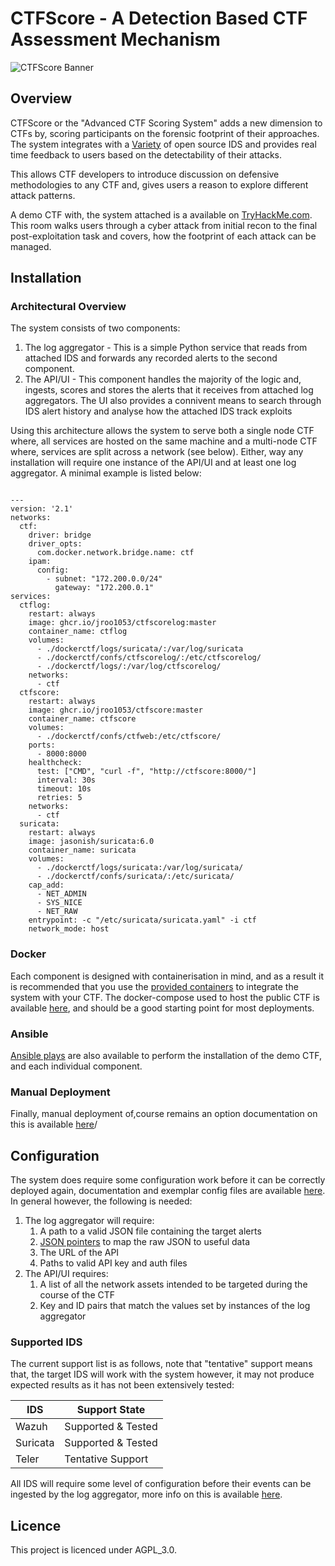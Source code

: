 # CTFScore - A Detection Based CTF Assessment Mechanism

![CTFScore Banner](https://ctfresources.s3.eu-west-2.amazonaws.com/bannerhq.png)

## Overview

CTFScore or the "Advanced CTF Scoring System" adds a new dimension to CTFs by, scoring participants on the forensic footprint of their approaches. The system integrates with a [Variety](#supported-ids) of open source IDS and provides real time feedback to users based on the detectability of their attacks.

This allows CTF developers to introduce discussion on defensive methodologies to any CTF and, gives users a reason to explore different attack patterns.

A demo CTF with, the system attached is a available on [TryHackMe.com](https://tryhackme.com/jr/idsevasion). This room walks users through a cyber attack from initial recon to the final post-exploitation task and covers, how the footprint of each attack can be managed.

## Installation

### Architectural Overview

The system consists of two components:

1. The log aggregator - This is a simple Python service that reads from attached IDS and forwards any recorded alerts to the second component.
2. The API/UI - This component handles the majority of the logic and, ingests, scores and stores the alerts that it receives from attached log aggregators. The UI also provides a connivent means to search through IDS alert history and analyse how the attached IDS track exploits

Using this architecture allows the system to serve both a single node CTF where, all services are hosted on the same machine and a multi-node CTF where, services are split across a network (see below). Either, way any installation will require one instance of the API/UI and at least one log aggregator. A minimal example is listed below:

```compose

---
version: '2.1'
networks:
  ctf:
    driver: bridge
    driver_opts:
      com.docker.network.bridge.name: ctf
    ipam:
      config:
        - subnet: "172.200.0.0/24"
          gateway: "172.200.0.1"
services:
  ctflog:
    restart: always
    image: ghcr.io/jroo1053/ctfscorelog:master
    container_name: ctflog
    volumes:
      - ./dockerctf/logs/suricata/:/var/log/suricata
      - ./dockerctf/confs/ctfscorelog/:/etc/ctfscorelog/
      - ./dockerctf/logs/:/var/log/ctfscorelog/
    networks:
      - ctf
  ctfscore:
    restart: always
    image: ghcr.io/jroo1053/ctfscore:master
    container_name: ctfscore
    volumes:
      - ./dockerctf/confs/ctfweb:/etc/ctfscore/
    ports:
      - 8000:8000
    healthcheck:
      test: ["CMD", "curl -f", "http://ctfscore:8000/"]
      interval: 30s
      timeout: 10s
      retries: 5
    networks:
      - ctf
  suricata:
    restart: always
    image: jasonish/suricata:6.0
    container_name: suricata
    volumes:
      - ./dockerctf/logs/suricata:/var/log/suricata/
      - ./dockerctf/confs/suricata/:/etc/suricata/
    cap_add:
      - NET_ADMIN
      - SYS_NICE
      - NET_RAW
    entrypoint: -c "/etc/suricata/suricata.yaml" -i ctf
    network_mode: host

```

### Docker

Each component is designed with containerisation in mind, and as a result it is recommended that you use the [provided containers]() to integrate the system with your CTF. The docker-compose used to host the public CTF is available [here](https://github.com/Jroo1053?tab=packages&repo_name=CTFScore), and should be a good starting point for most deployments.

### Ansible

[Ansible plays]() are also available to perform the installation of the demo CTF, and each individual component.

### Manual Deployment

Finally, manual deployment of,course remains an option documentation on this is available [here](https://github.com/Jroo1053/CTFScore/tree/master/Docs#log-aggregator-installation)/

## Configuration

The system does require some configuration work before it can be correctly deployed again, documentation and exemplar config files are available [here](https://github.com/Jroo1053/CTFScore/tree/master/Docs#log-aggregator-installation). In general however, the following is needed:

1. The log aggregator will require:
    1. A path to a valid JSON file containing the target alerts
    2. [JSON pointers](https://github.com/Jroo1053/CTFScore/blob/master/Docs/IDSJSONTable.md) to map the raw JSON to useful data
    3. The URL of the API
    4. Paths to valid API key and auth files
2. The API/UI requires:
    1. A list of all the network assets intended to be targeted during the course of the CTF
    2. Key and ID pairs that match the values set by instances of the log aggregator

### Supported IDS

The current support list is as follows, note that "tentative" support means that, the target IDS will work with the system however, it may not produce expected results as it has not been extensively tested:

| IDS | Support State |
|-----|-------|
| Wazuh | Supported & Tested
| Suricata | Supported & Tested |
| Teler | Tentative Support |

All IDS will require some level of configuration before their events can be ingested by the log aggregator, more info on this is available [here]().

## Licence

This project is licenced under AGPL_3.0.
